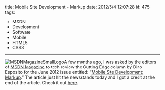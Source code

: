 title: Mobile Site Development - Markup
date: 2012/6/4 12:07:28
id: 475
tags:
- MSDN
- Development
- Software
- Mobile
- HTML5
- CSS3
---
![MSDNMagazineSmallLogo](http://www.s-church.net/journal_images/Windows-Live-Writer/57926f27e4da_B77E/MSDNMagazineSmallLogo_aaff643f-63e2-40f5-95c4-2f3ac8fad0ff.png "MSDNMagazineSmallLogo")A few months ago, I was asked by the editors of [MSDN Magazine](http://msdn.microsoft.com/magazine/) to tech review the Cutting Edge column by Dino Esposito for the June 2012 issue entitled: “[Mobile Site Development: Markup](http://msdn.microsoft.com/magazine/jj133814).” The article just hit the newsstands today and I got a credit at the end of the article. Check it out [here](http://msdn.microsoft.com/magazine/jj133814).
